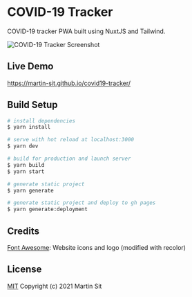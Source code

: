 # COVID-19 Tracker

COVID-19 tracker PWA built using NuxtJS and Tailwind.

![COVID-19 Tracker Screenshot](https://i.imgur.com/Um41VRw.png)

## Live Demo

<https://martin-sit.github.io/covid19-tracker/>

## Build Setup

```bash
# install dependencies
$ yarn install

# serve with hot reload at localhost:3000
$ yarn dev

# build for production and launch server
$ yarn build
$ yarn start

# generate static project
$ yarn generate

# generate static project and deploy to gh pages
$ yarn generate:deployment
```

## Credits

[Font Awesome](https://fontawesome.com/license): Website icons and logo (modified with recolor)

## License

[MIT](http://opensource.org/licenses/MIT)
Copyright (c) 2021 Martin Sit
